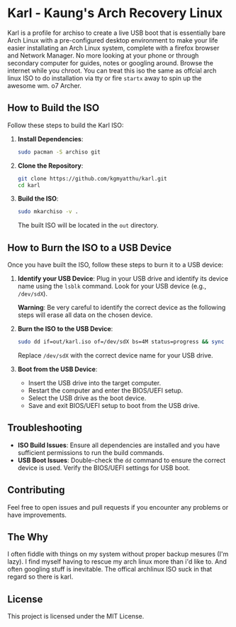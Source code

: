 # Karl - Kaung's Arch Recovery Linux

Karl is a profile for archiso to create a live USB boot that is essentially bare Arch Linux with a pre-configured desktop environment to make your life  easier installating an Arch Linux system, complete with a firefox browser and Network Manager. No more looking at your phone or through secondary computer for guides, notes or googling around. Browse the internet while you chroot. You can treat this iso the same as offcial arch linux ISO to do installation via tty or fire `startx` away to spin up the awesome wm. o7 Archer.


## How to Build the ISO

Follow these steps to build the Karl ISO:

1. **Install Dependencies**:
    ```sh
    sudo pacman -S archiso git
    ```

2. **Clone the Repository**:
    ```sh
    git clone https://github.com/kgmyatthu/karl.git
    cd karl
    ```

3. **Build the ISO**:
    ```sh
    sudo mkarchiso -v .
    ```
   The built ISO will be located in the `out` directory.

## How to Burn the ISO to a USB Device

Once you have built the ISO, follow these steps to burn it to a USB device:

1. **Identify your USB Device**:
   Plug in your USB drive and identify its device name using the `lsblk` command. Look for your USB device (e.g., `/dev/sdX`).

   **Warning**: Be very careful to identify the correct device as the following steps will erase all data on the chosen device.

2. **Burn the ISO to the USB Device**:
    ```sh
    sudo dd if=out/karl.iso of=/dev/sdX bs=4M status=progress && sync
    ```
    Replace `/dev/sdX` with the correct device name for your USB drive.

3. **Boot from the USB Device**:
   - Insert the USB drive into the target computer.
   - Restart the computer and enter the BIOS/UEFI setup.
   - Select the USB drive as the boot device.
   - Save and exit BIOS/UEFI setup to boot from the USB drive.

## Troubleshooting

- **ISO Build Issues**: Ensure all dependencies are installed and you have sufficient permissions to run the build commands.
- **USB Boot Issues**: Double-check the `dd` command to ensure the correct device is used. Verify the BIOS/UEFI settings for USB boot.

## Contributing

Feel free to open issues and pull requests if you encounter any problems or have improvements.

## The Why

I often fiddle with things on my system without proper backup mesures (I'm lazy). I find myself having to rescue my arch linux more than i'd like to. And often googling stuff is inevitable. The offical archlinux ISO suck in that regard so there is karl. 

## License

This project is licensed under the MIT License.

